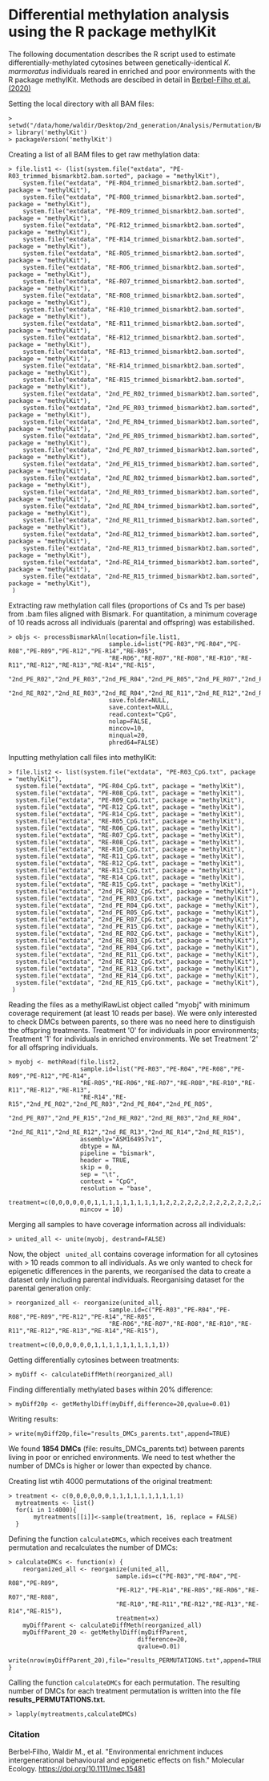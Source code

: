 # **Differential methylation analysis using the R package methylKit**

 The following documentation describes the R script used to estimate differentially-methylated cytosines between genetically-identical *K. marmoratus* individuals reared in enriched and poor environments with the R package methylKit. Methods are descibed in detail in [Berbel-Filho et al. (2020)](https://onlinelibrary.wiley.com/doi/abs/10.1111/mec.15481)


Setting the local directory with all BAM files:
```
> setwd("/data/home/waldir/Desktop/2nd_generation/Analysis/Permutation/BAM")
> library('methylKit')
> packageVersion('methylKit')
```
Creating a list of all BAM files to get raw methylation data:
```
> file.list1 <- (list(system.file("extdata", "PE-R03_trimmed_bismarkbt2.bam.sorted", package = "methylKit"),
    system.file("extdata", "PE-R04_trimmed_bismarkbt2.bam.sorted", package = "methylKit"),
    system.file("extdata", "PE-R08_trimmed_bismarkbt2.bam.sorted", package = "methylKit"),
    system.file("extdata", "PE-R09_trimmed_bismarkbt2.bam.sorted", package = "methylKit"),
    system.file("extdata", "PE-R12_trimmed_bismarkbt2.bam.sorted", package = "methylKit"),
    system.file("extdata", "PE-R14_trimmed_bismarkbt2.bam.sorted", package = "methylKit"),
    system.file("extdata", "RE-R05_trimmed_bismarkbt2.bam.sorted", package = "methylKit"),
    system.file("extdata", "RE-R06_trimmed_bismarkbt2.bam.sorted", package = "methylKit"),
    system.file("extdata", "RE-R07_trimmed_bismarkbt2.bam.sorted", package = "methylKit"),
    system.file("extdata", "RE-R08_trimmed_bismarkbt2.bam.sorted", package = "methylKit"),
    system.file("extdata", "RE-R10_trimmed_bismarkbt2.bam.sorted", package = "methylKit"),
    system.file("extdata", "RE-R11_trimmed_bismarkbt2.bam.sorted", package = "methylKit"),
    system.file("extdata", "RE-R12_trimmed_bismarkbt2.bam.sorted", package = "methylKit"),
    system.file("extdata", "RE-R13_trimmed_bismarkbt2.bam.sorted", package = "methylKit"),
    system.file("extdata", "RE-R14_trimmed_bismarkbt2.bam.sorted", package = "methylKit"),
    system.file("extdata", "RE-R15_trimmed_bismarkbt2.bam.sorted", package = "methylKit"),
    system.file("extdata", "2nd_PE_R02_trimmed_bismarkbt2.bam.sorted", package = "methylKit"),
    system.file("extdata", "2nd_PE_R03_trimmed_bismarkbt2.bam.sorted", package = "methylKit"),
    system.file("extdata", "2nd_PE_R04_trimmed_bismarkbt2.bam.sorted", package = "methylKit"),
    system.file("extdata", "2nd_PE_R05_trimmed_bismarkbt2.bam.sorted", package = "methylKit"),
    system.file("extdata", "2nd_PE_R07_trimmed_bismarkbt2.bam.sorted", package = "methylKit"),
    system.file("extdata", "2nd_PE_R15_trimmed_bismarkbt2.bam.sorted", package = "methylKit"),
    system.file("extdata", "2nd_RE_R02_trimmed_bismarkbt2.bam.sorted", package = "methylKit"),
    system.file("extdata", "2nd_RE_R03_trimmed_bismarkbt2.bam.sorted", package = "methylKit"),
    system.file("extdata", "2nd_RE_R04_trimmed_bismarkbt2.bam.sorted", package = "methylKit"),
    system.file("extdata", "2nd_RE_R11_trimmed_bismarkbt2.bam.sorted", package = "methylKit"),
    system.file("extdata", "2nd-RE_R12_trimmed_bismarkbt2.bam.sorted", package = "methylKit"),
    system.file("extdata", "2nd-RE_R13_trimmed_bismarkbt2.bam.sorted", package = "methylKit"),
    system.file("extdata", "2nd-RE_R14_trimmed_bismarkbt2.bam.sorted", package = "methylKit"),
    system.file("extdata", "2nd-RE_R15_trimmed_bismarkbt2.bam.sorted", package = "methylKit"),
 )
```

Extracting raw methylation call files (proportions of Cs and Ts per base) from .bam files aligned with Bismark. For quantitation, a minimum coverage of 10 reads across all individuals (parental and offspring) was estabilished.
```
> objs <- processBismarkAln(location=file.list1,
                            sample.id=list("PE-R03","PE-R04","PE-R08","PE-R09","PE-R12","PE-R14","RE-R05",
                            "RE-R06","RE-R07","RE-R08","RE-R10","RE-R11","RE-R12","RE-R13","RE-R14","RE-R15",
                            "2nd_PE_R02","2nd_PE_R03","2nd_PE_R04","2nd_PE_R05","2nd_PE_R07","2nd_PE_R15",
                            "2nd_RE_R02","2nd_RE_R03","2nd_RE_R04","2nd_RE_R11","2nd_RE_R12","2nd_RE_R13","2nd_RE_R14","2nd_RE_R15"),
                            save.folder=NULL,
                            save.context=NULL,
                            read.context="CpG",
                            nolap=FALSE,
                            mincov=10,
                            minqual=20,
                            phred64=FALSE)
```

Inputting methylation call files into methylKit:
```
> file.list2 <- list(system.file("extdata", "PE-R03_CpG.txt", package = "methylKit"),
  system.file("extdata", "PE-R04_CpG.txt", package = "methylKit"),
  system.file("extdata", "PE-R08_CpG.txt", package = "methylKit"),
  system.file("extdata", "PE-R09_CpG.txt", package = "methylKit"),
  system.file("extdata", "PE-R12_CpG.txt", package = "methylKit"),
  system.file("extdata", "PE-R14_CpG.txt", package = "methylKit"),
  system.file("extdata", "RE-R05_CpG.txt", package = "methylKit"),
  system.file("extdata", "RE-R06_CpG.txt", package = "methylKit"),
  system.file("extdata", "RE-R07_CpG.txt", package = "methylKit"),
  system.file("extdata", "RE-R08_CpG.txt", package = "methylKit"),
  system.file("extdata", "RE-R10_CpG.txt", package = "methylKit"),
  system.file("extdata", "RE-R11_CpG.txt", package = "methylKit"),
  system.file("extdata", "RE-R12_CpG.txt", package = "methylKit"),
  system.file("extdata", "RE-R13_CpG.txt", package = "methylKit"),
  system.file("extdata", "RE-R14_CpG.txt", package = "methylKit"),
  system.file("extdata", "RE-R15_CpG.txt", package = "methylKit"),
  system.file("extdata", "2nd_PE_R02_CpG.txt", package = "methylKit"),
  system.file("extdata", "2nd_PE_R03_CpG.txt", package = "methylKit"),
  system.file("extdata", "2nd_PE_R04_CpG.txt", package = "methylKit"),
  system.file("extdata", "2nd_PE_R05_CpG.txt", package = "methylKit"),
  system.file("extdata", "2nd_PE_R07_CpG.txt", package = "methylKit"),
  system.file("extdata", "2nd_PE_R15_CpG.txt", package = "methylKit"),
  system.file("extdata", "2nd_RE_R02_CpG.txt", package = "methylKit"),
  system.file("extdata", "2nd_RE_R03_CpG.txt", package = "methylKit"),
  system.file("extdata", "2nd_RE_R04_CpG.txt", package = "methylKit"),
  system.file("extdata", "2nd_RE_R11_CpG.txt", package = "methylKit"),
  system.file("extdata", "2nd_RE_R12_CpG.txt", package = "methylKit"),
  system.file("extdata", "2nd_RE_R13_CpG.txt", package = "methylKit"),
  system.file("extdata", "2nd_RE_R14_CpG.txt", package = "methylKit"),
  system.file("extdata", "2nd_RE_R15_CpG.txt", package = "methylKit"),
 )
```
Reading the files as a methylRawList object called "myobj" with minimum coverage requirement (at least 10 reads per base). We were only interested  to check DMCs  between parents, so there was no need here to dinstiguish the offspring treatments. Treatment '0' for individuals in poor environments; Treatment '1' for individuals in enriched environments.  We set Treatment '2' for all offspring individuals.
```
> myobj <- methRead(file.list2,
                    sample.id=list("PE-R03","PE-R04","PE-R08","PE-R09","PE-R12","PE-R14",
                    "RE-R05","RE-R06","RE-R07","RE-R08","RE-R10","RE-R11","RE-R12","RE-R13",
                    "RE-R14","RE-R15","2nd_PE_R02","2nd_PE_R03","2nd_PE_R04","2nd_PE_R05",
                    "2nd_PE_R07","2nd_PE_R15","2nd_RE_R02","2nd_RE_R03","2nd_RE_R04",
                    "2nd_RE_R11","2nd_RE_R12","2nd_RE_R13","2nd_RE_R14","2nd_RE_R15"),
                    assembly="ASM164957v1",
                    dbtype = NA,
                    pipeline = "bismark",  
                    header = TRUE,
                    skip = 0,
                    sep = "\t",
                    context = "CpG",  
                    resolution = "base",
                    treatment=c(0,0,0,0,0,0,1,1,1,1,1,1,1,1,1,1,2,2,2,2,2,2,2,2,2,2,2,2,2,2),
                    mincov = 10)
```
Merging all samples to have coverage information across all individuals:
```
> united_all <- unite(myobj, destrand=FALSE)
```
Now, the object ``` united_all``` contains coverage information for all cytosines with > 10 reads common to all individuals. As we only wanted to check for epigenetic differences in the parents, we reorganised the data to create a dataset only including parental individuals. Reorganising dataset for the parental generation only:
```
> reorganized_all <- reorganize(united_all,
                            sample.id=c("PE-R03","PE-R04","PE-R08","PE-R09","PE-R12","PE-R14","RE-R05",
                            "RE-R06","RE-R07","RE-R08","RE-R10","RE-R11","RE-R12","RE-R13","RE-R14","RE-R15"),
                            treatment=c(0,0,0,0,0,0,1,1,1,1,1,1,1,1,1,1))
```
Getting differentially cytosines between treatments:
```
> myDiff <- calculateDiffMeth(reorganized_all)
```
Finding differentially methylated bases within 20% difference:
```
> myDiff20p <- getMethylDiff(myDiff,difference=20,qvalue=0.01)
```
Writing results:
```
> write(myDiff20p,file="results_DMCs_parents.txt",append=TRUE)
```
We found __1854 DMCs__ (file: results_DMCs_parents.txt) between parents living in poor or enriched environments. We need to test whether the number of DMCs is higher or lower than expected by chance.

Creating list wtih 4000 permutations of the original treatment:
```
> treatment <- c(0,0,0,0,0,0,1,1,1,1,1,1,1,1,1,1)
  mytreatments <- list()
  for(i in 1:4000){
	   mytreatments[[i]]<-sample(treatment, 16, replace = FALSE)
  }
```
Defining the function ```calculateDMCs```, which receives each treatment permutation and recalculates the number of DMCs:
```
> calculateDMCs <- function(x) {
	reorganized_all <- reorganize(united_all,
                              sample.ids=c("PE-R03","PE-R04","PE-R08","PE-R09",
                              "PE-R12","PE-R14","RE-R05","RE-R06","RE-R07","RE-R08",
                              "RE-R10","RE-R11","RE-R12","RE-R13","RE-R14","RE-R15"),
                              treatment=x)
	myDiffParent <- calculateDiffMeth(reorganized_all)
	myDiffParent_20 <- getMethylDiff(myDiffParent,
                                    difference=20,
                                    qvalue=0.01)
	write(nrow(myDiffParent_20),file="results_PERMUTATIONS.txt",append=TRUE)
}
```
Calling the function ```calculateDMCs``` for each permutation.  The resulting number of DMCs for each treatment permutation is written into the file __results_PERMUTATIONS.txt.__
```
> lapply(mytreatments,calculateDMCs)
```


### Citation ###

Berbel‐Filho, Waldir M., et al. "Environmental enrichment induces intergenerational behavioural and epigenetic effects on fish." Molecular Ecology. https://doi.org/10.1111/mec.15481
